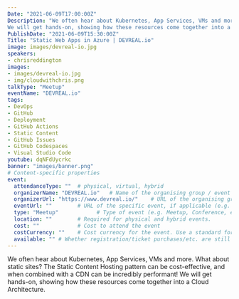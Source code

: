 ```yaml
---
Date: "2021-06-09T17:00:00Z"
Description: "We often hear about Kubernetes, App Services, VMs and more. What about static sites? The Static Content Hosting pattern can be cost-effective, and when combined with a CDN can be incredibly performant!
We will get hands-on, showing how these resources come together into a Cloud Architecture."
PublishDate: "2021-06-09T15:30:00Z"
Title: "Static Web Apps in Azure | DEVREAL.io"
image: images/devreal-io.jpg
speakers:
- chrisreddington
images:
- images/devreal-io.jpg
- img/cloudwithchris.png
talkType: "Meetup"
eventName: "DEVREAL.io"
tags:
- DevOps
- GitHub
- Deployment
- GitHub Actions
- Static Content
- GitHub Issues
- GitHub Codespaces
- Visual Studio Code
youtube: dqNFdUycrkc
banner: "images/banner.png"
# Content-specific properties
event:
  attendanceType: ""  # physical, virtual, hybrid
  organizerName: "DEVREAL.io"   # Name of the organising group / event (e.g. Name of the conference)
  organizerUrl: "https://www.devreal.io/"    # URL of the organising group
  eventUrl: ""        # URL of the specific event, if applicable (e.g. a meetup talk, rather than the meetup group)
  type: "Meetup"            # Type of event (e.g. Meetup, Conference, etc.)
  location: ""        # Required for physical and hybrid events.
  cost: ""            # Cost to attend the event
  costCurrency: ""    # Cost currency for the event. Use a standard format - http://en.wikipedia.org/wiki/ISO_4217
  available: "" # Whether registration/ticket purchases/etc. are still available (true/false). Defaults to false when event is in past.
---
```

We often hear about Kubernetes, App Services, VMs and more. What about static sites? The Static Content Hosting pattern can be cost-effective, and when combined with a CDN can be incredibly performant!
We will get hands-on, showing how these resources come together into a Cloud Architecture.

